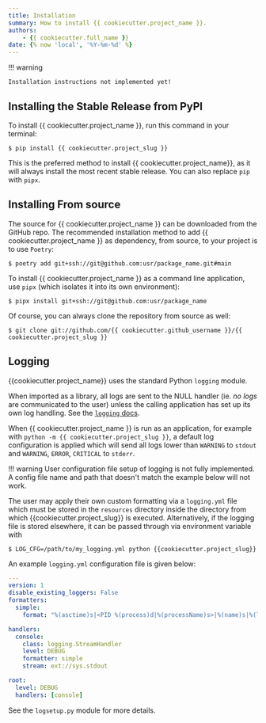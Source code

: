 ```yaml
---
title: Installation 
summary: How to install {{ cookiecutter.project_name }}. 
authors:
    - {{ cookiecutter.full_name }} 
date: {% now 'local', '%Y-%m-%d' %}
---
```


!!! warning

    Installation instructions not implemented yet!


## Installing the Stable Release from PyPI

To install {{ cookiecutter.project_name }}, run this command in your terminal:

``` console
$ pip install {{ cookiecutter.project_slug }}
```

This is the preferred method to install {{ cookiecutter.project_name}}, as it will always install the most recent stable release. You can also replace `pip` with `pipx`.


## Installing From source

The source for {{ cookiecutter.project_name }} can be downloaded from the GitHub repo. The recommended installation method to add {{ cookiecutter.project_name }} as dependency, from source, to your project is to use `Poetry`:

``` shell
$ poetry add git+ssh://git@github.com:usr/package_name.git#main
```

To install {{ cookiecutter.project_name }} as a command line application, use `pipx` (which isolates it into its own environment):

```shell
$ pipx install git+ssh://git@github.com:usr/package_name
```

Of course, you can always clone the repository from source as well:

``` console
$ git clone git://github.com/{{ cookiecutter.github_username }}/{{ cookiecutter.project_slug }}
```


## Logging
{{cookiecutter.project_name}} uses the standard Python `logging` module.

When imported as a library, all logs are sent to the NULL handler (ie. *no logs* are communicated to the user) unless the calling application has set up its own log handling. See the [`logging` docs](https://docs.python.org/3/howto/logging.html#configuring-logging-for-a-library).


When {{ cookiecutter.project_name }} is run as an application, for example with `python -m {{ cookiecutter.project_slug }}`, a default log configuration is applied which will send all logs lower than `WARNING` to `stdout` and `WARNING`, `ERROR`, `CRITICAL` to `stderr`.

!!! warning
User configuration file setup of logging is not fully implemented. A config
file name and path that doesn't match the example below will not work.

The user may apply their own custom formatting via a `logging.yml` file which must be stored in the `resources` directory inside the directory from which {{cookiecutter.project_slug}} is executed. Alternatively, if the logging file is stored elsewhere, it can be passed through via environment variable with

```shell
$ LOG_CFG=/path/to/my_logging.yml python {{cookiecutter.project_slug}}
```

An example `logging.yml` configuration file is given below:

```yaml
---
version: 1
disable_existing_loggers: False
formatters:
  simple:
    format: "%(asctime)s|<PID %(process)d|%(processName)s>|%(name)s|%(levelname)s|%(message)s"

handlers:
  console:
    class: logging.StreamHandler
    level: DEBUG
    formatter: simple
    stream: ext://sys.stdout

root:
  level: DEBUG
  handlers: [console]
```

See the `logsetup.py` module for more details.

